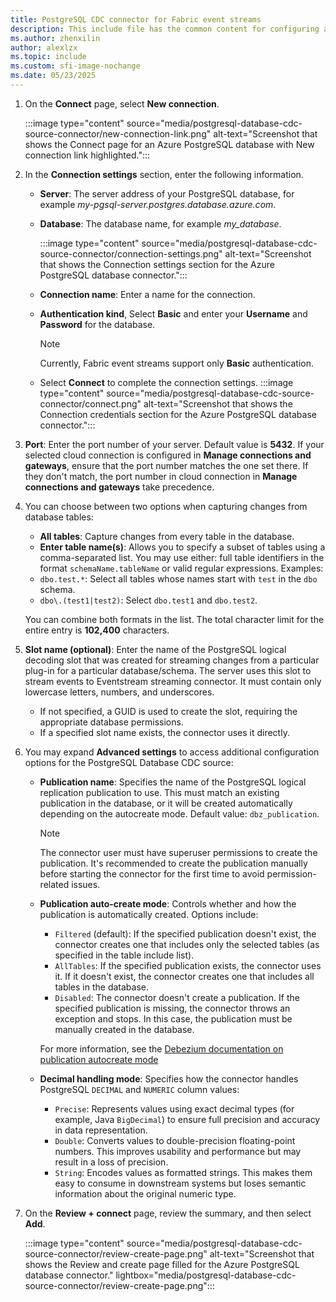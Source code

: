 ```yaml
---
title: PostgreSQL CDC connector for Fabric event streams
description: This include file has the common content for configuring a PostgreSQL Change Data Capture (CDC) connector for Fabric event streams and Real-Time hub.
ms.author: zhenxilin
author: alexlzx
ms.topic: include
ms.custom: sfi-image-nochange
ms.date: 05/23/2025
---
```


1. On the **Connect** page, select **New connection**.

    :::image type="content" source="media/postgresql-database-cdc-source-connector/new-connection-link.png" alt-text="Screenshot that shows the Connect page for an Azure PostgreSQL database with New connection link highlighted.":::
1. In the **Connection settings** section, enter the following information.

   - **Server**: The server address of your PostgreSQL database, for example *my-pgsql-server.postgres.database.azure.com*.
   - **Database**: The database name, for example *my_database*.

        :::image type="content" source="media/postgresql-database-cdc-source-connector/connection-settings.png" alt-text="Screenshot that shows the Connection settings section for the Azure PostgreSQL database connector.":::
    - **Connection name**: Enter a name for the connection.
    - **Authentication kind**, Select **Basic** and enter your **Username** and **Password** for the database.
        > [!NOTE]
        > Currently, Fabric event streams support only **Basic** authentication.
    - Select **Connect** to complete the connection settings.
        :::image type="content" source="media/postgresql-database-cdc-source-connector/connect.png" alt-text="Screenshot that shows the Connection credentials section for the Azure PostgreSQL database connector.":::

1. **Port**: Enter the port number of your server. Default value is **5432**. If your selected cloud connection is configured in **Manage connections and gateways**, ensure that the port number matches the one set there. If they don't match, the port number in cloud connection in **Manage connections and gateways** take precedence.

1. You can choose between two options when capturing changes from database tables:
    - **All tables**: Capture changes from every table in the database.
    - **Enter table name(s)**: Allows you to specify a subset of tables using a comma-separated list. You may use either: full table identifiers in the format `schemaName.tableName` or valid regular expressions.
    Examples:
    - `dbo.test.*`: Select all tables whose names start with `test` in the `dbo` schema.
    - `dbo\.(test1|test2)`: Select `dbo.test1` and `dbo.test2`.

    You can combine both formats in the list. The total character limit for the entire entry is **102,400** characters.

1. **Slot name (optional)**: Enter the name of the PostgreSQL logical decoding slot that was created for streaming changes from a particular plug-in for a particular database/schema. The server uses this slot to stream events to Eventstream streaming connector. It must contain only lowercase letters, numbers, and underscores.
    - If not specified, a GUID is used to create the slot, requiring the appropriate database permissions.
    - If a specified slot name exists, the connector uses it directly.

1. You may expand **Advanced settings** to access additional configuration options for the PostgreSQL Database CDC source:
    - **Publication name**: Specifies the name of the PostgreSQL logical replication publication to use. This must match an existing publication in the database, or it will be created automatically depending on the autocreate mode. Default value: `dbz_publication`.

        > [!NOTE]
        > The connector user must have superuser permissions to create the publication. It's recommended to create the publication manually before starting the connector for the first time to avoid permission-related issues.

    - **Publication auto-create mode**: Controls whether and how the publication is automatically created. Options include:
        - `Filtered` (default): If the specified publication doesn't exist, the connector creates one that includes only the selected tables (as specified in the table include list).
        - `AllTables`: If the specified publication exists, the connector uses it. If it doesn't exist, the connector creates one that includes all tables in the database.
        - `Disabled`: The connector doesn't create a publication. If the specified publication is missing, the connector throws an exception and stops. In this case, the publication must be manually created in the database.

        For more information, see the [Debezium documentation on publication autocreate mode](https://debezium.io/documentation/reference/3.1/connectors/postgresql.html#postgresql-publication-autocreate-mode)

    - **Decimal handling mode**: Specifies how the connector handles PostgreSQL `DECIMAL` and `NUMERIC` column values:
        - `Precise`: Represents values using exact decimal types (for example, Java `BigDecimal`) to ensure full precision and accuracy in data representation.
        - `Double`: Converts values to double-precision floating-point numbers. This improves usability and performance but may result in a loss of precision.
        - `String`: Encodes values as formatted strings. This makes them easy to consume in downstream systems but loses semantic information about the original numeric type.

1. On the **Review + connect** page, review the summary, and then select **Add**.

    :::image type="content" source="media/postgresql-database-cdc-source-connector/review-create-page.png" alt-text="Screenshot that shows the Review and create page filled for the Azure PostgreSQL database connector." lightbox="media/postgresql-database-cdc-source-connector/review-create-page.png":::
